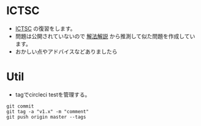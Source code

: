 # ICTSC
- [ICTSC](https://icttoracon.net/) の復習をします。
- 問題は公開されていないので [解法解説](https://blog.icttoracon.net/) から推測して似た問題を作成しています。
- おかしい点やアドバイスなどありましたら

# Util
- tagでcircleci testを管理する。
```
git commit
git tag -a "v1.x" -m "comment"
git push origin master --tags
```
